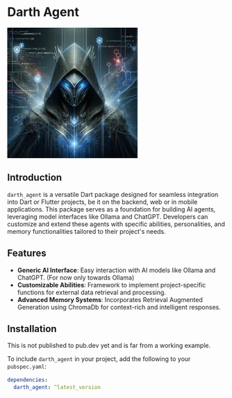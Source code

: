 # Darth Agent

[![Darth Agent](darth_agent_logo.png)](dart_agent.png)

## Introduction
`darth_agent` is a versatile Dart package designed for seamless integration into Dart or Flutter projects, be it on the backend, web or in mobile applications. This package serves as a foundation for building AI agents, leveraging model interfaces like Ollama and ChatGPT. Developers can customize and extend these agents with specific abilities, personalities, and memory functionalities tailored to their project's needs.

## Features

- **Generic AI Interface**: Easy interaction with AI models like Ollama and ChatGPT. (For now only towards Ollama)
- **Customizable Abilities**: Framework to implement project-specific functions for external data retrieval and processing.
- **Advanced Memory Systems**: Incorporates Retrieval Augmented Generation using ChromaDb for context-rich and intelligent responses.

## Installation
This is not published to pub.dev yet and is far from a working example.

To include `darth_agent` in your project, add the following to your `pubspec.yaml`:

```yaml
dependencies:
  darth_agent: ^latest_version
```